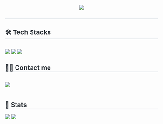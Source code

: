 <div align= "center">
    <img src="https://capsule-render.vercel.app/api?type=cylinder&color=0:63d1d9,100:2aea5a&height=180&text=HI,%20everyone&animation=fadeIn&fontColor=000000&fontSize=60" />
    </div>
    <div style="text-align: left;"> 
    <h2 style="border-bottom: 1px solid #d8dee4; color: #282d33;">  </h2>  
    <div style="font-weight: 700; font-size: 15px; text-align: left; color: #282d33;">  </div> 
    </div>
    <div style="text-align: left;">
    <h2 style="border-bottom: 1px solid #d8dee4; color: #282d33;"> 🛠️ Tech Stacks </h2> <br> 
    <div style="margin: ; text-align: left;" "text-align: left;"> <img src="https://img.shields.io/badge/C-A8B9CC?style=plastic&logo=C&logoColor=white">
          <img src="https://img.shields.io/badge/Javascript-F7DF1E?style=plastic&logo=Javascript&logoColor=white">
          <img src="https://img.shields.io/badge/Python-3776AB?style=plastic&logo=Python&logoColor=white">
          </div>
    </div>
    <div style="text-align: left;">
    <h2 style="border-bottom: 1px solid #d8dee4; color: #282d33;"> 🧑‍💻 Contact me </h2> <br> 
    <div style="text-align: left;"> <a href=mailto:hune3713@gmail.com> <img src="https://img.shields.io/badge/Gmail-EA4335?style=plastic&logo=Gmail&logoColor=white&link=mailto:hune3713@gmail.com"> </a>
          </div>  <br> 
    <div style="text-align: left;">  </div> 
    </div>
    <div style="text-align: left;"> 
    <h2 style="border-bottom: 1px solid #d8dee4; color: #282d33;"> 🏅 Stats </h2> <div style="text-align: left;"> <img src="https://github-readme-stats.vercel.app/api?username=lshun1110&bg_color=60,2ff9c6,245bff&title_color=000000&text_color=000000"
         /> <img src="https://github-readme-stats.vercel.app/api/top-langs/?username=lshun1110&layout=compact&bg_color=60,2ff9c6,245bff&title_color=000000&text_color=000000"
           /> </div> 
    </div>
    
